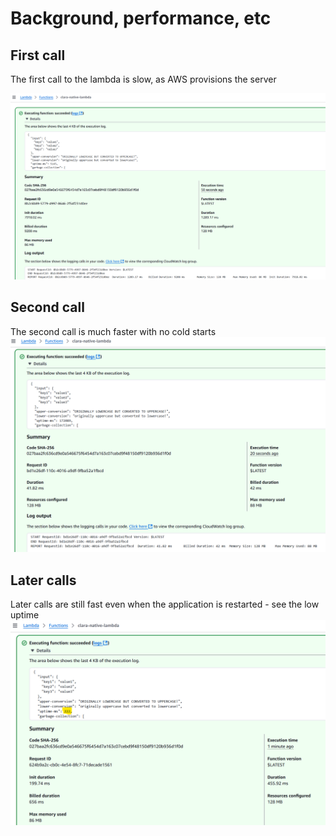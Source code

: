 # Background, performance, etc

## First call
The first call to the lambda is slow, as AWS provisions the server

![Provisioning Call](./FirstCall.png "Provisioning Call")

## Second call
The second call is  much faster with no cold starts
![Second Call](./SecondCall.png "Second Call")

## Later calls
Later calls are still fast even when the application is restarted - see the low uptime
![Later Calls](./Later.png "Later Calls")